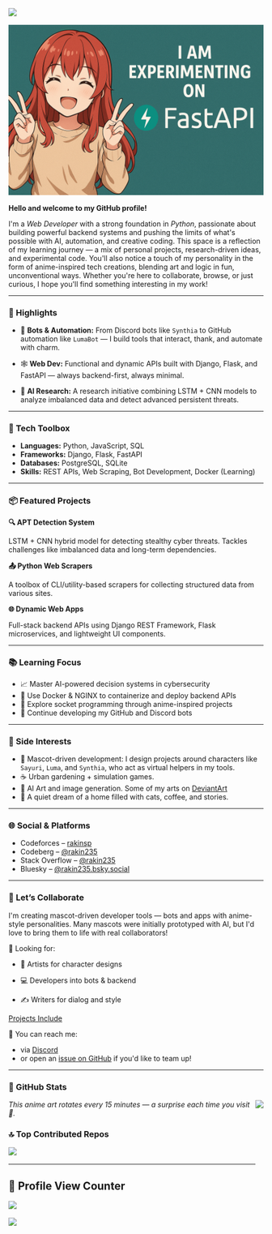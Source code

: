 ![](https://capsule-render.vercel.app/api?type=waving&color=gradient&height=100&section=header)

![](Banners/fastAPI_experiment.png)

<!-- 👨‍💻 -->

<!-- Welcome to my GitHub profile! I'm a Python-powered **Web Developer** exploring the boundaries of backend, AI, and automation. Here you'll find personal projects, research ideas, experiments — and a few anime-inspired tech creations that reflect how I learn and build. -->

**Hello and welcome to my GitHub profile!**

I'm a *Web Developer* with a strong foundation in *Python*, passionate about building powerful backend systems and pushing the limits of what's possible with AI, automation, and creative coding. This space is a reflection of my learning journey — a mix of personal projects, research-driven ideas, and experimental code. You'll also notice a touch of my personality in the form of anime-inspired tech creations, blending art and logic in fun, unconventional ways. Whether you're here to collaborate, browse, or just curious, I hope you'll find something interesting in my work!

---

### 🚀 Highlights

- 🤖 **Bots & Automation:** From Discord bots like `Synthia` to GitHub automation like `LumaBot` — I build tools that interact, thank, and automate with charm.

- 🕸️ **Web Dev:** Functional and dynamic APIs built with Django, Flask, and FastAPI — always backend-first, always minimal.

- 🧪 **AI Research:** A research initiative combining LSTM + CNN models to analyze imbalanced data and detect advanced persistent threats.



---

### 🔧 Tech Toolbox

- **Languages:** Python, JavaScript, SQL  
- **Frameworks:** Django, Flask, FastAPI  
- **Databases:** PostgreSQL, SQLite  
- **Skills:** REST APIs, Web Scraping, Bot Development, Docker (Learning)

---

### 📦 Featured Projects

**🔍 APT Detection System**

LSTM + CNN hybrid model for detecting stealthy cyber threats. Tackles challenges like imbalanced data and long-term dependencies.

**📤 Python Web Scrapers**

A toolbox of CLI/utility-based scrapers for collecting structured data from various sites.

**🌐 Dynamic Web Apps**

Full-stack backend APIs using Django REST Framework, Flask microservices, and lightweight UI components.

---

### 📚 Learning Focus

- 📈 Master AI-powered decision systems in cybersecurity  
- 🔄 Use Docker & NGINX to containerize and deploy backend APIs  
- 🌱 Explore socket programming through anime-inspired projects  
- 💬 Continue developing my GitHub and Discord bots

---

### 🌸 Side Interests

- 🎀 Mascot-driven development: I design projects around characters like `Sayuri`, `Luma`, and `Synthia`, who act as virtual helpers in my tools.
- ☕ Urban gardening + simulation games.
- 🎨 AI Art and image generation. Some of my arts on [DeviantArt](https://www.deviantart.com/rakin235)
- 🐾 A quiet dream of a home filled with cats, coffee, and stories.

---

### 🌐 Social & Platforms

- Codeforces – [rakinsp](https://codeforces.com/profile/rakinsp)  
- Codeberg – [@rakin235](https://codeberg.org/rakin235)  
- Stack Overflow – [@rakin235](https://stackoverflow.com/users/16396049/rakin235?tab=profile)  
- Bluesky – [@rakin235.bsky.social‬](https://bsky.app/profile/rakin235.bsky.social)  
<!-- - LeetCode – [rakin54](https://leetcode.com/rakin54/) -->

<!-- - Kaggle – Coming soon -->

---

### 🤝 Let’s Collaborate

<!-- Whether you're building tools, researching security, or just want to nerd out over anime-themed bots — I’m always up for conversations and collabs. -->

I'm creating mascot-driven developer tools — bots and apps with anime-style personalities.
Many mascots were initially prototyped with AI, but I'd love to bring them to life with real collaborators!

🧩 Looking for:

  -  🎨 Artists for character designs

  -  💻 Developers into bots & backend

  -  ✍️ Writers for dialog and style

[Projects Include](projects.md)

📩 You can reach me:
- via [Discord](https://discord.com/users/rakin235)
- or open an [issue on GitHub](https://github.com/rakinplaban/rakinplaban/issues) if you'd like to team up!

---

### 💫 GitHub Stats

<img align="right" src="https://animemagic.vercel.app/anime-image?t=123456" height="200">

*This anime art rotates every 15 minutes — a surprise each time you visit 🌸.*

<!-- GitHub Stats Temporarily Hidden  
![](https://github-readme-stats.vercel.app/api?username=rakinplaban&theme=dark&hide_border=false)
![](https://github-readme-streak-stats-ikff.vercel.app/?user=rakinplaban&theme=transparent&border_color=61dafb&hide_border=true)
-->

### 🔝 Top Contributed Repos

![](https://github-contributor-stats.vercel.app/api?username=rakinplaban&limit=5&theme=dark&combine_all_yearly_contributions=true)

---

## 👀 Profile View Counter

![](https://count.getloli.com/@rakinplaban?name=rakinplaban&theme=ai-1&padding=7&offset=0&align=top&scale=1&pixelated=1&darkmode=auto)

![](https://capsule-render.vercel.app/api?type=waving&color=gradient&height=100&section=footer)
